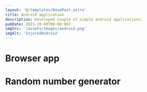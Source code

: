 ```yaml
---
layout: '@/templates/BasePost.astro'
title: Android application
description: Developed couple of simple android applications.
pubDate: 2023-10-09T00:00:00Z
imgSrc: '/assets/images/android.png'
imgAlt: 'InjuredAndroid'
---
```


# Browser app

# Random number generator
